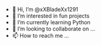 - 👋 Hi, I’m @xXBladeXx1291
- 👀 I’m interested in fun projects
- 🌱 I’m currently learning Python
- 💞️ I’m looking to collaborate on ...
- 📫 How to reach me ...

<!---
xXBladeXx1291/xXBladeXx1291 is a ✨ special ✨ repository because its `README.md` (this file) appears on your GitHub profile.
You can click the Preview link to take a look at your changes.
--->
